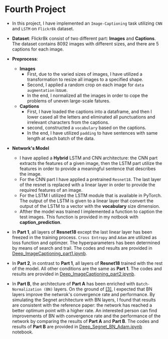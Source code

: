 # Fourth Project
* In this project, I have implemented an `Image-Captioning` task utilizing `CNN` and `LSTM`  on `Flickr8k` dataset.

* **Dataset**: Flickr8k consist of two different part: **Images** and **Captions**. The dataset contains 8092 images with different sizes, and there are 5 captions for each image. 
    
* **Preprocess**: 
    * **Images**
        - First, due to the varied sizes of images, I have utilized a transformation to resize all images to a specified shape.
        - Second, I applied a random crop on each image for `data augmentation` issue.
        - In the end, I normalized all the images in order to cope the problems of uneven large-scale fatures.
    * **Captions**
        -   First, I have loaded the captions into a dataframe, and then I  lower cased all the letters and eliminated all punctuations and irrelevant characters from the captions.
        - second, constructed  a `vocabulary` based on the captions.
        - In the end, I have utilized `padding` to have sentences with same length at each batch of the data. 
    
* **Network's Model** 
    - I have applied a **Hybrid** LSTM and CNN architecture: the CNN part extracts the features of a given image, then the LSTM part utilize the features in order to provide a meaningful sentence that describes the image. 
    -  For the CNN part I have applied a pretrained `Resnet18`. The last layer of the resnet is replaced with a linear layer in order to provide the required features of an image.
    - For the LSTM I utilized the LSTM module that is available in PyTorch. The output of the LSTM is given to a linear layer that convert the output of the LSTM to a vector with the **vocabulary** size dimension.
    - Afther the model was trained  I implemented a function to caption the test images. This function is provided in my notbook with **caption_prediction**.
    
* In **Part 1**, all layers of  **Resnet18** except the last linear layer has been freezed in the training process. `Cross Entropy` and `Adam` are utilized as loss function and optimzer. The hyperparameters has been determined by means of search and trail. The codes and results are provided in [Deep_ImageCaptioning_part1.ipynb]().

* In **Part 2**, in contrast to **Part 1**, all layers of **Resnet18** trained with the rest of the model. All other conditions are the same as **Part 1**. The codes and results are provided in [Deep_ImageCaptioning_part2.ipynb]().

* In **Part B**, the architecture of **Part A** has been enriched with `Batch-Normalization (BN)` layers. On the ground of [[3]](#3), I expected that BN layers improve the netwrok's convergence rate and performance. By simulating the Segnet architecture with BN layers, I found that results are consistent with the reference paper: the network has reached a better optimum point with a higher rate. An interested person can find improvements of BN with convergence rate and the performance of the network by comparing the results of **Part A** and **Part B**. The codes and results of  **Part B** are provided in [Deep_Segnet_BN_Adam.ipynb](https://github.com/ARokni/Deep-Learning/blob/main/Project%202/PartB/Deep_Segnet_BN_Adam.ipynb) notebook.
